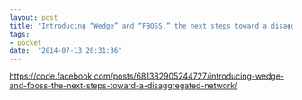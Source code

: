 ```yaml
---
layout: post
title: "Introducing “Wedge” and “FBOSS,” the next steps toward a disaggregated network | Engineering Blog | Facebook Code | Facebook"
tags:
- pocket
date:  "2014-07-13 20:31:36"
---
```


https://code.facebook.com/posts/681382905244727/introducing-wedge-and-fboss-the-next-steps-toward-a-disaggregated-network/

